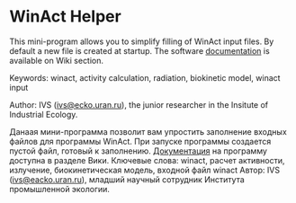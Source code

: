 # WinAct Helper
This mini-program allows you to simplify filling of WinAct input files. By default a new file is created at startup. 
The software [documentation](https://github.com/VSZ2020/WinAct_Helper/wiki) is available on Wiki section.

Keywords: winact, activity calculation, radiation, biokinetic model, winact input

Author: IVS (ivs@ecko.uran.ru), the junior researcher in the Insitute of Industrial Ecology.

Данаая мини-программа позволит вам упростить заполнение входных файлов для программы WinAct. При запуске программы создается пустой файл, готовый к заполнению. [Документация](https://github.com/VSZ2020/WinAct_Helper/wiki) на программу доступна в разделе Вики.
Ключевые слова: winact, расчет активности, излучение, биокинетическая модель, входной файл winact
Автор: IVS (ivs@eacko.uran.ru), младший научный сотрудник Института промышленной экологии.
